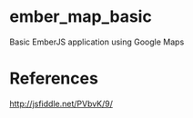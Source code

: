 ember_map_basic
===============

Basic EmberJS application using Google Maps

References
==========
http://jsfiddle.net/PVbvK/9/


